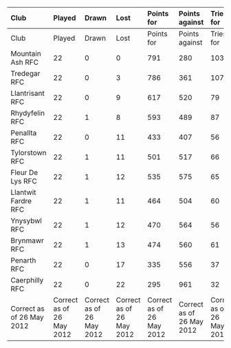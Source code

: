 | Club                      | Played                    | Drawn                     | Lost                      | Points for                | Points against            | Tries for                 | Tries against             | Try bonus                 | Losing bonus              |
|:--------------------------|:--------------------------|:--------------------------|:--------------------------|:--------------------------|:--------------------------|:--------------------------|:--------------------------|:--------------------------|:--------------------------|
| Club                      | Played                    | Drawn                     | Lost                      | Points for                | Points against            | Tries for                 | Tries against             | Try bonus                 | Losing bonus              |
| Mountain Ash RFC          | 22                        | 0                         | 0                         | 791                       | 280                       | 103                       | 32                        | 15                        | 0                         |
| Tredegar RFC              | 22                        | 0                         | 3                         | 786                       | 361                       | 107                       | 39                        | 17                        | 2                         |
| Llantrisant RFC           | 22                        | 0                         | 9                         | 617                       | 520                       | 79                        | 71                        | 11                        | 2                         |
| Rhydyfelin RFC            | 22                        | 1                         | 8                         | 593                       | 489                       | 87                        | 61                        | 8                         | 2                         |
| Penallta RFC              | 22                        | 0                         | 11                        | 433                       | 407                       | 56                        | 49                        | 7                         | 4                         |
| Tylorstown RFC            | 22                        | 1                         | 11                        | 501                       | 517                       | 66                        | 63                        | 7                         | 5                         |
| Fleur De Lys RFC          | 22                        | 1                         | 12                        | 535                       | 575                       | 65                        | 70                        | 10                        | 5                         |
| Llantwit Fardre RFC       | 22                        | 1                         | 11                        | 464                       | 504                       | 60                        | 64                        | 3                         | 2                         |
| Ynysybwl RFC              | 22                        | 1                         | 12                        | 470                       | 564                       | 56                        | 70                        | 4                         | 4                         |
| Brynmawr RFC              | 22                        | 1                         | 13                        | 474                       | 560                       | 61                        | 71                        | 7                         | 5                         |
| Penarth RFC               | 22                        | 0                         | 17                        | 335                       | 556                       | 37                        | 74                        | 2                         | 4                         |
| Caerphilly RFC            | 22                        | 0                         | 22                        | 295                       | 961                       | 32                        | 145                       | 2                         | 2                         |
| Correct as of 26 May 2012 | Correct as of 26 May 2012 | Correct as of 26 May 2012 | Correct as of 26 May 2012 | Correct as of 26 May 2012 | Correct as of 26 May 2012 | Correct as of 26 May 2012 | Correct as of 26 May 2012 | Correct as of 26 May 2012 | Correct as of 26 May 2012 |